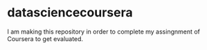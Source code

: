 # datasciencecoursera
I am making this repository in order to complete my assingnment of Coursera to get evaluated.
